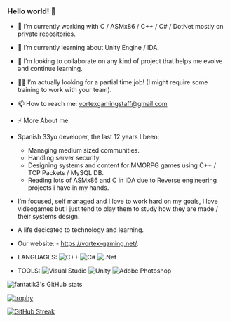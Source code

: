 ### Hello world! 👋

- 🔭 I’m currently working with C / ASMx86 / C++ / C# / DotNet mostly on private repositories.
- 🌱 I’m currently learning about Unity Engine / IDA.
- 👯 I’m looking to collaborate on any kind of project that helps me evolve and continue learning.

- 🐱‍🐉 I’m actually looking for a partial time job! (I might require some training to work with your team).
- 📫 How to reach me: vortexgamingstaff@gmail.com

- ⚡ More About me:

- Spanish 33yo developer, the last 12 years I been: 

  - Managing medium sized communities.
  - Handling server security.
  - Designing systems and content for MMORPG games using C++ / TCP Packets / MySQL DB.
  - Reading lots of ASMx86 and C in IDA due to Reverse engineering projects i have in my hands.

- I’m focused, self managed and I love to work hard on my goals, I love videogames but I just tend to play them to study how they are made / their systems design.

- A life decicated to technology and learning.

- Our website: - https://vortex-gaming.net/.

- LANGUAGES: 
![C++](https://img.shields.io/badge/c++-%2300599C.svg?style=for-the-badge&logo=c%2B%2B&logoColor=white)
![C#](https://img.shields.io/badge/c%23-%23239120.svg?style=for-the-badge&logo=c-sharp&logoColor=white)
![.Net](https://img.shields.io/badge/.NET-5C2D91?style=for-the-badge&logo=.net&logoColor=white)

- TOOLS: 
![Visual Studio](https://img.shields.io/badge/Visual%20Studio-5C2D91.svg?style=for-the-badge&logo=visual-studio&logoColor=white)
![Unity](https://img.shields.io/badge/unity-%23000000.svg?style=for-the-badge&logo=unity&logoColor=white)
![Adobe Photoshop](https://img.shields.io/badge/adobe%20photoshop-%2331A8FF.svg?style=for-the-badge&logo=adobe%20photoshop&logoColor=white)

![fantatik3's GitHub stats](https://github-readme-stats.vercel.app/api?username=fantatik3&count_private=true&show_icons=true&theme=radical)

[![trophy](https://github-profile-trophy.vercel.app/?username=fantatik3&theme=onedark)](https://github.com/fantatik3/github-profile-trophy)

[![GitHub Streak](https://github-readme-streak-stats.herokuapp.com/?user=fantatik3)](https://git.io/streak-stats)
